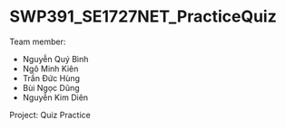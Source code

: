 # SWP391_SE1727NET_PracticeQuiz
Team member: 
  - Nguyễn Quý Bình
  - Ngô Minh Kiên
  - Trần Đức Hùng
  - Bùi Ngọc Dũng
  - Nguyễn Kim Diên

Project: Quiz Practice
